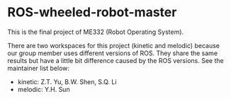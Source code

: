 # ROS-wheeled-robot-master
This is the final project of ME332 (Robot Operating System).

There are two workspaces for this project (kinetic and melodic) because our group member uses different versions of ROS. They share the same results but have a little bit difference caused by the ROS versions. See the maintainer list below:
- kinetic: Z.T. Yu, B.W. Shen, S.Q. Li
- melodic: Y.H. Sun
